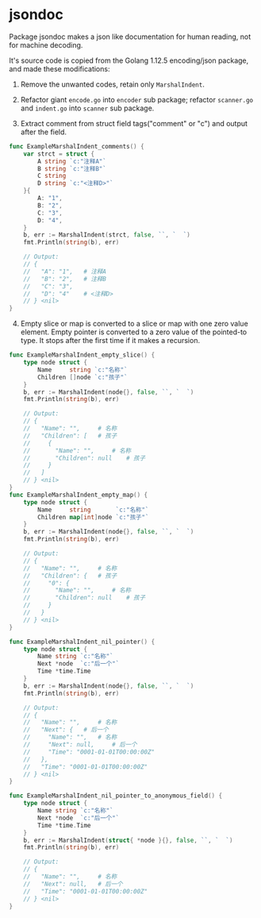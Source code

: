 # jsondoc
Package jsondoc makes a json like documentation for human reading, not for machine decoding.

It's source code is copied from the Golang 1.12.5 encoding/json package, and made these modifications:

1. Remove the unwanted codes, retain only `MarshalIndent`.

2. Refactor giant `encode.go` into `encoder` sub package;
   refactor `scanner.go` and `indent.go` into `scanner` sub package.

3. Extract comment from struct field tags("comment" or "c") and output after the field.
```go
func ExampleMarshalIndent_comments() {
	var strct = struct {
		A string `c:"注释A"`
		B string `c:"注释B"`
		C string
		D string `c:"<注释D>"`
	}{
		A: "1",
		B: "2",
		C: "3",
		D: "4",
	}
	b, err := MarshalIndent(strct, false, ``, `  `)
	fmt.Println(string(b), err)

	// Output:
	// {
	//   "A": "1",	 # 注释A
	//   "B": "2",	 # 注释B
	//   "C": "3",
	//   "D": "4"	 # <注释D>
	// } <nil>
}
```

4. Empty slice or map is converted to a slice or map with one zero value element.
   Empty pointer      is converted to a zero value of the pointed-to type.
   It stops after the first time if it makes a recursion.
```go
func ExampleMarshalIndent_empty_slice() {
	type node struct {
		Name     string `c:"名称"`
		Children []node `c:"孩子"`
	}
	b, err := MarshalIndent(node{}, false, ``, `  `)
	fmt.Println(string(b), err)

	// Output:
	// {
	//   "Name": "",	 # 名称
	//   "Children": [	 # 孩子
	//     {
	//       "Name": "",	 # 名称
	//       "Children": null	 # 孩子
	//     }
	//   ]
	// } <nil>
}
func ExampleMarshalIndent_empty_map() {
	type node struct {
		Name     string       `c:"名称"`
		Children map[int]node `c:"孩子"`
	}
	b, err := MarshalIndent(node{}, false, ``, `  `)
	fmt.Println(string(b), err)

	// Output:
	// {
	//   "Name": "",	 # 名称
	//   "Children": {	 # 孩子
	//     "0": {
	//       "Name": "",	 # 名称
	//       "Children": null	 # 孩子
	//     }
	//   }
	// } <nil>
}

func ExampleMarshalIndent_nil_pointer() {
	type node struct {
		Name string `c:"名称"`
		Next *node  `c:"后一个"`
		Time *time.Time
	}
	b, err := MarshalIndent(node{}, false, ``, `  `)
	fmt.Println(string(b), err)

	// Output:
	// {
	//   "Name": "",	 # 名称
	//   "Next": {	 # 后一个
	//     "Name": "",	 # 名称
	//     "Next": null,	 # 后一个
	//     "Time": "0001-01-01T00:00:00Z"
	//   },
	//   "Time": "0001-01-01T00:00:00Z"
	// } <nil>
}

func ExampleMarshalIndent_nil_pointer_to_anonymous_field() {
	type node struct {
		Name string `c:"名称"`
		Next *node  `c:"后一个"`
		Time *time.Time
	}
	b, err := MarshalIndent(struct{ *node }{}, false, ``, `  `)
	fmt.Println(string(b), err)

	// Output:
	// {
	//   "Name": "",	 # 名称
	//   "Next": null,	 # 后一个
	//   "Time": "0001-01-01T00:00:00Z"
	// } <nil>
}
```


